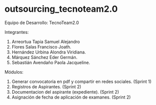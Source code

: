 # outsourcing_tecnoteam2.0

Equipo de Desarrollo: TecnoTeam2.0 

Integrantes:
1. Arreortua Tapia Samuel Alejandro
2. Flores Salas Francisco Joath.
3. Hernández Urbina Alondra Viridiana.
4. Márquez Sánchez Eder Germán.
5. Sebastián Avendaño Paola Jacqueline.

Módulos:
1. Generar convocatoria en pdf y compartir en redes sociales. (Sprint 1)
2. Registros de Aspirantes. (Sprint 2)
3. Documentacion del aspirante (expediente). (Sprint 2)
4. Asignación de fecha de aplicación de examanes. (Sprint 2)
